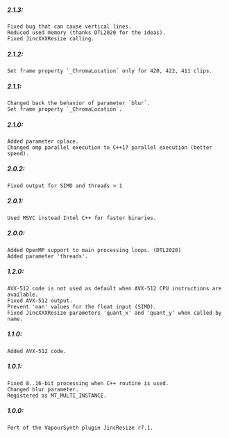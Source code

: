 ##### 2.1.3:
    Fixed bug that can cause vertical lines.
    Reduced used memory (thanks DTL2020 for the ideas).
    Fixed JincXXXResize calling.

##### 2.1.2:
    Set frame property `_ChromaLocation` only for 420, 422, 411 clips.

##### 2.1.1:
    Changed back the behavior of parameter `blur`.
    Set frame property `_ChromaLocation`.

##### 2.1.0:
    Added parameter cplace.
    Changed omp parallel execution to C++17 parallel execution (better speed).

##### 2.0.2:
    Fixed output for SIMD and threads > 1

##### 2.0.1:
    Used MSVC instead Intel C++ for faster binaries.

##### 2.0.0:
    Added OpenMP support to main processing loops. (DTL2020)
    Added parameter 'threads'.

##### 1.2.0:
    AVX-512 code is not used as default when AVX-512 CPU instructions are available.
    Fixed AVX-512 output.
    Prevent 'nan' values for the float input (SIMD).
    Fixed JincXXXResize parameters 'quant_x' and 'quant_y' when called by name.

##### 1.1.0:
    Added AVX-512 code.

##### 1.0.1:
    Fixed 8..16-bit processing when C++ routine is used.
    Changed blur parameter.
    Registered as MT_MULTI_INSTANCE.

##### 1.0.0:
    Port of the VapourSynth plugin JincResize r7.1.
